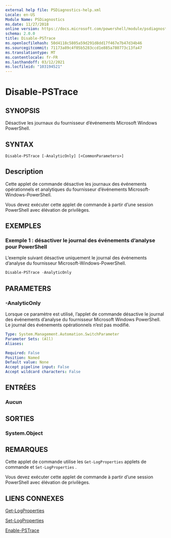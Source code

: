 ```yaml
---
external help file: PSDiagnostics-help.xml
Locale: en-US
Module Name: PSDiagnostics
ms.date: 11/27/2018
online version: https://docs.microsoft.com/powershell/module/psdiagnostics/disable-pstrace?view=powershell-5.1&WT.mc_id=ps-gethelp
schema: 2.0.0
title: Disable-PSTrace
ms.openlocfilehash: 50d4118c5805a59d291d8dd17f467e7b47d34b46
ms.sourcegitcommit: 71173a89c4f05b5283ccd1e885a780773c13fa47
ms.translationtype: MT
ms.contentlocale: fr-FR
ms.lasthandoff: 03/12/2021
ms.locfileid: "103194521"
---
```

# Disable-PSTrace

## SYNOPSIS
Désactive les journaux du fournisseur d’événements Microsoft Windows PowerShell.

## SYNTAX

```
Disable-PSTrace [-AnalyticOnly] [<CommonParameters>]
```

## Description

Cette applet de commande désactive les journaux des événements opérationnels et analytiques du fournisseur d’événements Microsoft-Windows-PowerShell.

Vous devez exécuter cette applet de commande à partir d’une session PowerShell avec élévation de privilèges.

## EXEMPLES

### Exemple 1 : désactiver le journal des événements d’analyse pour PowerShell

L’exemple suivant désactive uniquement le journal des événements d’analyse du fournisseur Microsoft-Windows-PowerShell.

```powershell
Disable-PSTrace -AnalyticOnly
```

## PARAMETERS

### -AnalyticOnly

Lorsque ce paramètre est utilisé, l’applet de commande désactive le journal des événements d’analyse du fournisseur Microsoft Windows PowerShell. Le journal des événements opérationnels n’est pas modifié.

```yaml
Type: System.Management.Automation.SwitchParameter
Parameter Sets: (All)
Aliases:

Required: False
Position: Named
Default value: None
Accept pipeline input: False
Accept wildcard characters: False
```

## ENTRÉES

### Aucun

## SORTIES

### System.Object

## REMARQUES

Cette applet de commande utilise les `Get-LogProperties` applets de commande et `Set-LogProperties` .

Vous devez exécuter cette applet de commande à partir d’une session PowerShell avec élévation de privilèges.

## LIENS CONNEXES

[Get-LogProperties](Get-LogProperties.md)

[Set-LogProperties](Set-LogProperties.md)

[Enable-PSTrace](Enable-PSTrace.md)
